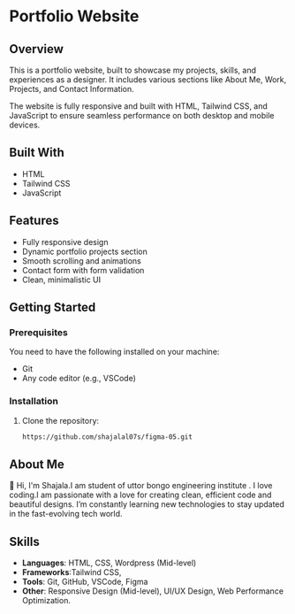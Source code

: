 # Portfolio Website

## Overview
This is a portfolio website, built to showcase my projects, skills, and experiences as a designer. It includes various sections like About Me, Work, Projects, and Contact Information.

The website is fully responsive and built with HTML, Tailwind CSS, and JavaScript to ensure seamless performance on both desktop and mobile devices.

## Built With
- HTML
- Tailwind CSS
- JavaScript

## Features
- Fully responsive design
- Dynamic portfolio projects section
- Smooth scrolling and animations
- Contact form with form validation
- Clean, minimalistic UI

## Getting Started

### Prerequisites
You need to have the following installed on your machine:
- Git
- Any code editor (e.g., VSCode)

### Installation
1. Clone the repository:
   ```bash
   https://github.com/shajalal07s/figma-05.git

<!-- ## All Page Full-Width

https://drive.google.com/file/d/1a7BEpVjuJHkJx2BzjJ6HKc9X6VYISMaw/view?usp=drive_link

## All Page Responsive-Mobile

https://drive.google.com/file/d/1bcbeYm_npalElrmUe7mAq_Amrg2jpsjf/view?usp=drive_link

## All Page Responsive-Laptop

https://drive.google.com/file/d/1_qgDEJKRoayJVKS1nypYKJDbuawv87AL/view?usp=drive_link -->

## About Me

👋 Hi, I'm Shajala.I am student of uttor bongo engineering institute . I love coding.I am passionate with a love for creating clean, efficient code and beautiful designs. I’m constantly learning new technologies to stay updated in the fast-evolving tech world.

## Skills

- **Languages**: HTML, CSS, Wordpress (Mid-level)
- **Frameworks**:Tailwind CSS,
- **Tools**: Git, GitHub, VSCode, Figma
- **Other**: Responsive Design (Mid-level), UI/UX Design, Web Performance Optimization.